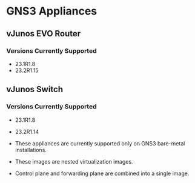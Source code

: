 # GNS3 Appliances

## vJunos EVO Router

### Versions Currently Supported

* 23.1R1.8
* 23.2R1.15

## vJunos Switch

### Versions Currently Supported

* 23.1R1.8
* 23.2R1.14

* These appliances are currently supported only on GNS3 bare-metal installations.
* These images are nested virtualization images.
* Control plane and forwarding plane are combined into a single image.

